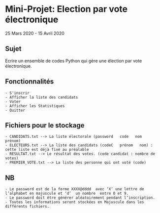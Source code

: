 # Mini-Projet: Election par vote électronique 
25 Mars 2020 - 15 Avril 2020

## Sujet
Ecrire un ensemble de codes Python qui gère une élection par vote électronique. 

## Fonctionnalités
```
- S'inscrir
- Afficher la liste des candidats 
- Voter
- Afficher les Statistiques
- Quitter 

```

##  Fichiers pour le stockage
```
- CANDIDATS.txt --> La liste électorale (password   code   nom   prénom) 
- ELECTEURS.txt --> La liste des candidats (codeC   prénom   nom) : cette liste est déjà fixé au préalable 
- RESULTAT.txt --> Le résultat des votes. (code candidat : nombre de votes)
- PREMIER_VOTE.txt --> La liste des personne qui ont voté (code)
``` 
## NB
```
- Le password est de la forme XXXX@dddd  avec ‘X’ une lettre de l’alphabet en majuscule et ‘d’  un nombre  entre 0 et 9.
- Le password doit être générer aléatoirement pendant l’inscription.
- Toutes les informations seront stockées en Majuscule dans les différents fichiers.
```
